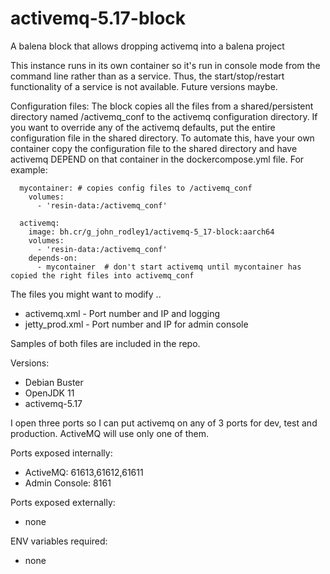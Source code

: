 # activemq-5.17-block
A balena block that allows dropping activemq into a balena project

This instance runs in its own container so it's run in console mode from the command line rather than as a service.  Thus, the start/stop/restart functionality of a service is not available.  Future versions maybe.

Configuration files:
The block copies all the files from a shared/persistent directory named /activemq_conf to the activemq configuration directory.
If you want to override any of the activemq defaults, put the entire configuration file in the shared directory.  To automate this,
have your own container copy the configuration file to the shared directory and have activemq DEPEND on that 
container in the dockercompose.yml file.  For example:

```services:
  mycontainer: # copies config files to /activemq_conf
    volumes:
      - 'resin-data:/activemq_conf'

  activemq:
    image: bh.cr/g_john_rodley1/activemq-5_17-block:aarch64
    volumes:
      - 'resin-data:/activemq_conf'
    depends-on:
      - mycontainer  # don't start activemq until mycontainer has copied the right files into activemq_conf
```

The files you might want to modify ..
* activemq.xml - Port number and IP and logging
* jetty_prod.xml - Port number and IP for admin console

Samples of both files are included in the repo.

Versions:
* Debian Buster
* OpenJDK 11
* activemq-5.17

I open three ports so I can put activemq on any of 3 ports for dev, test and production.  ActiveMQ will use only one of them.

Ports exposed internally:
* ActiveMQ: 61613,61612,61611
* Admin Console: 8161

Ports exposed externally:
* none

ENV variables required:
* none
